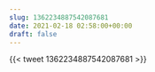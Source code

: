 ```yaml
---
slug: 1362234887542087681
date: 2021-02-18 02:58:00+00:00
draft: false
---
```


{{< tweet 1362234887542087681 >}}
